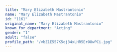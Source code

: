 ```yaml
---
title: "Mary Elizabeth Mastrantonio"
name: "Mary Elizabeth Mastrantonio"
id: "1161"
original_name: "Mary Elizabeth Mastrantonio"
known_for_department: "Acting"
gender: "1"
adult: "false"
profile_path: "/vbZ1E557K5oj34xLHR5ErO8wPCi.jpg"
---
```

